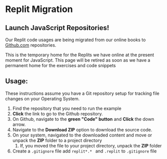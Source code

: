# Replit Migration 

## Launch JavaScript Repositories! 

   Our Replit code usages are being migrated from our online books to [Github.com](https://icr8freecode.github.io/) repositories. 

   This is the temporary home for the Replits we have online at the present moment for JavaScript. 
   This page will be retired as soon as we have a permanent home for the exercises and code snippets
  
## Usage:
  These instructions assume you have a Git repository setup for tracking file changes on your Operating System.
  1. Find the repository that you need to run the example
  2. __Click__ the link to go to the Github repository.
  3. On Github, navigate to the **green "Code" button** and __Click__ the down arrow.
  4. Navigate to the **Download ZIP** option to download the source code.
  5. On your system, navigated to the downloaded content and move or unpack the **ZIP** folder to a project directory
     1. If, you moved the file to your project directory, unpack the **ZIP** folder 
  6. Create a `.gitignore` file add `replit*.* ` and `.replit`</strong> to `.gitignore` file 
